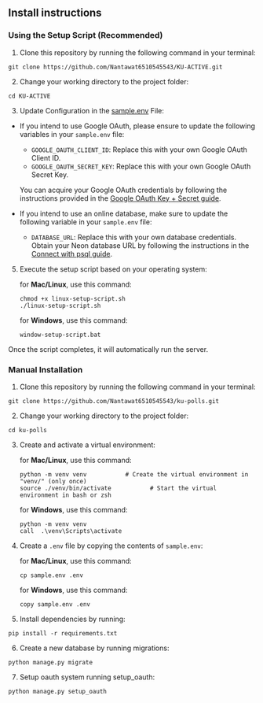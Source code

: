 ## Install instructions

### Using the Setup Script (Recommended)

1. Clone this repository by running the following command in your terminal:

```
git clone https://github.com/Nantawat6510545543/KU-ACTIVE.git
```

2. Change your working directory to the project folder:

```
cd KU-ACTIVE
```
 

3. Update Configuration in the  [sample.env](sample.env) File:

- If you intend to use Google OAuth, please ensure to update the following variables in your `sample.env` file:

  - `GOOGLE_OAUTH_CLIENT_ID`: Replace this with your own Google OAuth Client ID.
  - `GOOGLE_OAUTH_SECRET_KEY`: Replace this with your own Google OAuth Secret Key.

  You can acquire your Google OAuth credentials by following the instructions provided in the [Google OAuth Key + Secret guide](https://support.google.com/cloud/answer/6158849).

- If you intend to use an online database, make sure to update the following variable in your `sample.env` file:

  - `DATABASE_URL`: Replace this with your own database credentials. Obtain your Neon database URL by following the instructions in the [Connect with psql guide](https://neon.tech/docs/connect/query-with-psql-editor).

5. Execute the setup script based on your operating system:

   for **Mac/Linux**, use this command:
    ```
    chmod +x linux-setup-script.sh
    ./linux-setup-script.sh
    ```

   for **Windows**, use this command:
    ```
    window-setup-script.bat
    ```

Once the script completes, it will automatically run the server.

### Manual Installation

1. Clone this repository by running the following command in your terminal:

```
git clone https://github.com/Nantawat6510545543/ku-polls.git
```

2. Change your working directory to the project folder:

```
cd ku-polls
```

3. Create and activate a virtual environment:

   for **Mac/Linux**, use this command:
    ```
   python -m venv venv           # Create the virtual environment in "venv/" (only once)
   source ./venv/bin/activate           # Start the virtual environment in bash or zsh
    ```

   for **Windows**, use this command:
    ```
    python -m venv venv
    call  .\venv\Scripts\activate
    ```

4. Create a `.env` file by copying the contents of `sample.env`:

   for **Mac/Linux**, use this command:
    ```
   cp sample.env .env
   ```

   for **Windows**, use this command:
    ```
   copy sample.env .env
   ```

5. Install dependencies by running:

```
pip install -r requirements.txt
```

6. Create a new database by running migrations:

```
python manage.py migrate
```

7. Setup oauth system running setup_oauth:

```
python manage.py setup_oauth
```